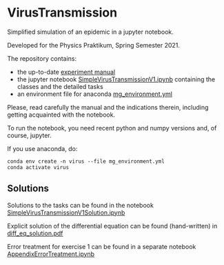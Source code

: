 # VirusTransmission

Simplified simulation of an epidemic in a jupyter notebook.

Developed for the Physics Praktikum, Spring Semester 2021.

The repository contains:

- the up-to-date [experiment manual](./73_Manual_Statistical_Physics__Virus_Transmission.pdf)
- the jupyter notebook [SimpleVirusTransmissionV1.ipynb](./notebooks/SimpleVirusTransmissionV1.ipynb) containing the classes and the detailed tasks
- an environment file for anaconda [mg_environment.yml](mg_environment.yml)

Please, read carefully the manual and the indications therein, including getting acquainted with the notebook.

To run the notebook, you need recent python and numpy versions and, of course, jupyter.

If you use anaconda, do:
```
conda env create -n virus --file mg_environment.yml
conda activate virus
```

## Solutions

Solutions to the tasks can be found in the notebook [SimpleVirusTransmissionV1Solution.ipynb](./notebooks/SimpleVirusTransmissionV1Solution.ipynb)

Explicit solution of the differential equation can be found (hand-written) in [diff_eq_solution.pdf](./images/diff_eq_solution.pdf)

Error treatment for exercise 1 can be found in a separate notebook [AppendixErrorTreatment.ipynb](./notebooks/AppendixErrorTreatment.ipynb)
